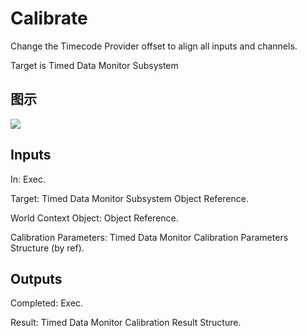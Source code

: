 # Calibrate

Change the Timecode Provider offset to align all inputs and channels.

Target is Timed Data Monitor Subsystem

## 图示

![]($-20221218-21121726.png)

## Inputs

In: Exec.

Target: Timed Data Monitor Subsystem Object Reference.

World Context Object: Object Reference.

Calibration Parameters: Timed Data Monitor Calibration Parameters Structure (by ref).  

## Outputs

Completed: Exec.

Result: Timed Data Monitor Calibration Result Structure.

